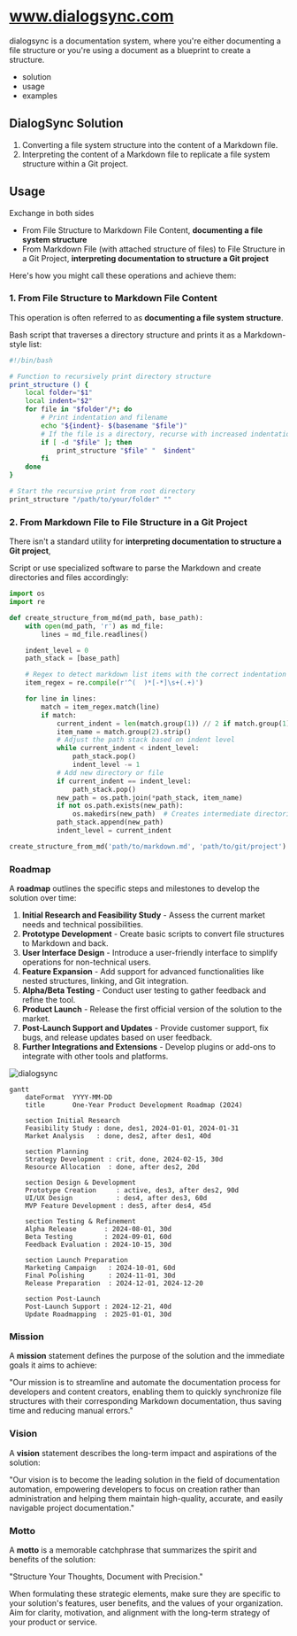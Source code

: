 # www.dialogsync.com

dialogsync is a documentation system, where you're either documenting a file structure or you're using a document as a blueprint to create a structure.

+ solution
+ usage
+ examples

## DialogSync Solution

1. Converting a file system structure into the content of a Markdown file.
2. Interpreting the content of a Markdown file to replicate a file system structure within a Git project.





## Usage

Exchange in both sides

+ From File Structure to Markdown File Content, **documenting a file system structure**
+ From Markdown File (with attached structure of files) to File Structure in a Git Project, **interpreting documentation to structure a Git project**


Here's how you might call these operations and achieve them:

### 1. From File Structure to Markdown File Content

This operation is often referred to as **documenting a file system structure**. 

Bash script that traverses a directory structure and prints it as a Markdown-style list:

```bash
#!/bin/bash

# Function to recursively print directory structure
print_structure () {
    local folder="$1"
    local indent="$2"
    for file in "$folder"/*; do
        # Print indentation and filename
        echo "${indent}- $(basename "$file")"
        # If the file is a directory, recurse with increased indentation
        if [ -d "$file" ]; then
            print_structure "$file" "  $indent"
        fi
    done
}

# Start the recursive print from root directory
print_structure "/path/to/your/folder" ""
```

### 2. From Markdown File to File Structure in a Git Project

There isn't a standard utility for **interpreting documentation to structure a Git project**,

Script or use specialized software to parse the Markdown and create directories and files accordingly:


```python
import os
import re

def create_structure_from_md(md_path, base_path):
    with open(md_path, 'r') as md_file:
        lines = md_file.readlines()

    indent_level = 0
    path_stack = [base_path]

    # Regex to detect markdown list items with the correct indentation
    item_regex = re.compile(r'^(  )*[-*]\s+(.+)')

    for line in lines:
        match = item_regex.match(line)
        if match:
            current_indent = len(match.group(1)) // 2 if match.group(1) else 0
            item_name = match.group(2).strip()
            # Adjust the path stack based on indent level
            while current_indent < indent_level:
                path_stack.pop()
                indent_level -= 1
            # Add new directory or file
            if current_indent == indent_level:
                path_stack.pop()
            new_path = os.path.join(*path_stack, item_name)
            if not os.path.exists(new_path):
                os.makedirs(new_path)  # Creates intermediate directories as required
            path_stack.append(new_path)
            indent_level = current_indent

create_structure_from_md('path/to/markdown.md', 'path/to/git/project')
```


### Roadmap

A **roadmap** outlines the specific steps and milestones to develop the solution over time:

1. **Initial Research and Feasibility Study** - Assess the current market needs and technical possibilities.
2. **Prototype Development** - Create basic scripts to convert file structures to Markdown and back.
3. **User Interface Design** - Introduce a user-friendly interface to simplify operations for non-technical users.
4. **Feature Expansion** - Add support for advanced functionalities like nested structures, linking, and Git integration.
5. **Alpha/Beta Testing** - Conduct user testing to gather feedback and refine the tool.
6. **Product Launch** - Release the first official version of the solution to the market.
7. **Post-Launch Support and Updates** - Provide customer support, fix bugs, and release updates based on user feedback.
8. **Further Integrations and Extensions** - Develop plugins or add-ons to integrate with other tools and platforms.

![dialogsync](https://github.com/dialogsync/www/assets/5669657/e408a442-85e6-496a-9fbd-5aa59dcf477b)

```mermaid
gantt
    dateFormat  YYYY-MM-DD
    title       One-Year Product Development Roadmap (2024)

    section Initial Research
    Feasibility Study : done, des1, 2024-01-01, 2024-01-31
    Market Analysis   : done, des2, after des1, 40d

    section Planning
    Strategy Development : crit, done, 2024-02-15, 30d
    Resource Allocation  : done, after des2, 20d

    section Design & Development
    Prototype Creation     : active, des3, after des2, 90d
    UI/UX Design           : des4, after des3, 60d
    MVP Feature Development : des5, after des4, 45d

    section Testing & Refinement
    Alpha Release       : 2024-08-01, 30d
    Beta Testing        : 2024-09-01, 60d
    Feedback Evaluation : 2024-10-15, 30d

    section Launch Preparation
    Marketing Campaign   : 2024-10-01, 60d
    Final Polishing      : 2024-11-01, 30d
    Release Preparation  : 2024-12-01, 2024-12-20

    section Post-Launch
    Post-Launch Support : 2024-12-21, 40d
    Update Roadmapping  : 2025-01-01, 30d
```


### Mission

A **mission** statement defines the purpose of the solution and the immediate goals it aims to achieve:

"Our mission is to streamline and automate the documentation process for developers and content creators, enabling them to quickly synchronize file structures with their corresponding Markdown documentation, thus saving time and reducing manual errors."

### Vision

A **vision** statement describes the long-term impact and aspirations of the solution:

"Our vision is to become the leading solution in the field of documentation automation, empowering developers to focus on creation rather than administration and helping them maintain high-quality, accurate, and easily navigable project documentation."

### Motto

A **motto** is a memorable catchphrase that summarizes the spirit and benefits of the solution:

"Structure Your Thoughts, Document with Precision."

When formulating these strategic elements, make sure they are specific to your solution's features, user benefits, and the values of your organization. Aim for clarity, motivation, and alignment with the long-term strategy of your product or service.
